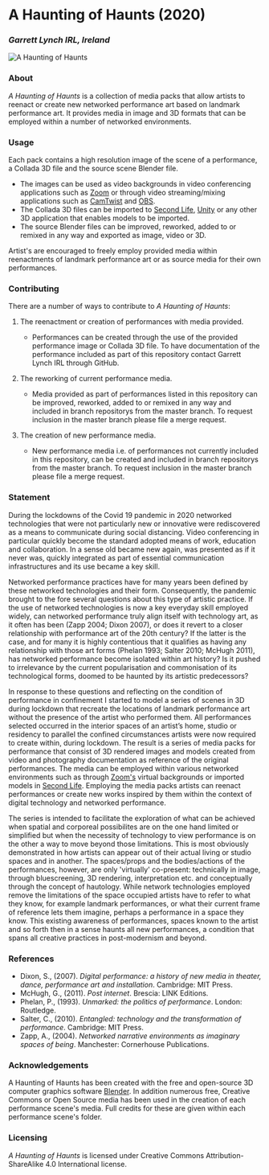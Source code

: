 # A Haunting of Haunts (2020)
### *Garrett Lynch IRL, Ireland*

![A Haunting of Haunts](https://user-images.githubusercontent.com/8354239/89712964-f3be5f80-d9b1-11ea-96b7-559f1a2a2558.png)


### About

*A Haunting of Haunts* is a collection of media packs that allow artists to reenact or create new networked performance art based on landmark performance art. It provides media in image and 3D formats that can be employed within a number of networked environments.


### Usage

Each pack contains a high resolution image of the scene of a performance, a Collada 3D file and the source scene Blender file.

*	The images can be used as video backgrounds in video conferencing applications such as [Zoom](https://zoom.us/) or through video streaming/mixing applications such as [CamTwist](http://camtwiststudio.com/) and [OBS](https://obsproject.com/).
*	The Collada 3D files can be imported to [Second Life](https://secondlife.com/), [Unity](https://unity.com/) or any other 3D application that enables models to be imported.
*	The source Blender files can be improved, reworked, added to or remixed in any way and exported as image, video or 3D.

Artist's are encouraged to freely employ provided media within reenactments of landmark performance art or as source media for their own performances. 


### Contributing

There are a number of ways to contribute to *A Haunting of Haunts*:

1. The reenactment or creation of performances with media provided.
	* Performances can be created through the use of the provided performance image or Collada 3D file. To have documentation of the performance included as part of this repository contact Garrett Lynch IRL through GitHub.

2. The reworking of current performance media.
	* Media provided as part of performances listed in this repository can be improved, reworked, added to or remixed in any way and included in branch repositorys from the master branch. To request inclusion in the master branch please file a merge request.

3. The creation of new performance media.
	* New performance media i.e. of performances not currently included in this repository, can be created and included in branch repositorys from the master branch. To request inclusion in the master branch please file a merge request.


### Statement

During the lockdowns of the Covid 19 pandemic in 2020 networked technologies that were not particularly new or innovative were rediscovered as a means to communicate during social distancing. Video conferencing in particular quickly become the standard adopted means of work, education and collaboration. In a sense old became new again, was presented as if it never was, quickly integrated as part of essential communication infrastructures and its use became a key skill.

Networked performance practices have for many years been defined by these networked technologies and their form. Consequently, the pandemic brought to the fore several questions about this type of artistic practice. If the use of networked technologies is now a key everyday skill employed widely, can networked performance truly align itself with technology art, as it often has been (Zapp 2004; Dixon 2007), or does it revert to a closer relationship with performance art of the 20th century? If the latter is the case, and for many it is highly contentious that it qualifies as having any relationship with those art forms (Phelan 1993; Salter 2010; McHugh 2011), has networked performance become isolated within art history? Is it pushed to irrelevance by the current popularisation and commonisation of its technological forms, doomed to be haunted by its artistic predecessors?

In response to these questions and reflecting on the condition of performance in confinement I started to model a series of scenes in 3D during lockdown that recreate the locations of landmark performance art without the presence of the artist who performed them. All performances selected occurred in the interior spaces of an artist’s home, studio or residency to parallel the confined circumstances artists were now required to create within, during lockdown. The result is a series of media packs for performance that consist of 3D rendered images and models created from video and photography documentation as reference of the original performances. The media can be employed within various networked environments such as through [Zoom's](https://zoom.us/) virtual backgrounds or imported models in [Second Life](https://secondlife.com/). Employing the media packs artists can reenact performances or create new works inspired by them within the context of digital technology and networked performance.

The series is intended to facilitate the exploration of what can be achieved when spatial and corporeal possibilites are on the one hand limited or simplified but when the necessity of technology to view performance is on the other a way to move beyond those limitations. This is most obviously demonstrated in how artists can appear out of their actual living or studio spaces and in another. The spaces/props and the bodies/actions of the performances, however, are only 'virtually' co-present: technically in image, through bluescreening, 3D rendering, interpretation etc. and conceptually through the concept of hautology. While network technologies employed remove the limitations of the space occupied artists have to refer to what they know, for example landmark performances, or what their current frame of reference lets them imagine, perhaps a performance in a space they know. This existing awareness of performances, spaces known to the artist and so forth then in a sense haunts all new performances, a condition that spans all creative practices in post-modernism and beyond.


### References

* Dixon, S., (2007). *Digital performance: a history of new media in theater, dance, performance art and installation*. Cambridge: MIT Press.
* McHugh, G., (2011). *Post internet*. Brescia: LINK Editions.
* Phelan, P., (1993). *Unmarked: the politics of performance*. London: Routledge.
* Salter, C., (2010). *Entangled: technology and the transformation of performance*. Cambridge: MIT Press.
* Zapp, A., (2004). *Networked narrative environments as imaginary spaces of being*. Manchester: Cornerhouse Publications.


### Acknowledgements

A Haunting of Haunts has been created with the free and open-source 3D computer graphics software [Blender](https://www.blender.org/). In addition numerous free, Creative Commons or Open Source media has been used in the creation of each performance scene's media. Full credits for these are given within each performance scene's folder.


### Licensing

*A Haunting of Haunts* is licensed under Creative Commons Attribution-ShareAlike 4.0 International license.